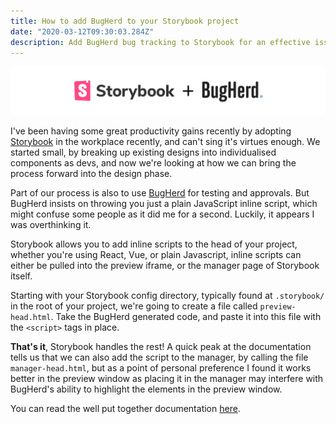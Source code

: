 ```yaml
---
title: How to add BugHerd to your Storybook project
date: "2020-03-12T09:30:03.284Z"
description: Add BugHerd bug tracking to Storybook for an effective issue tracking process.
---
```


![Storybook + Bugherd Logo](./storybook-bugherd.svg)

I've been having some great productivity gains recently by adopting [Storybook](https://storybook.js.org/) in the workplace recently, and can't sing it's virtues enough. We started small, by breaking up existing designs into individualised components as devs, and now we're looking at how we can bring the process forward into the design phase.

Part of our process is also to use [BugHerd](https://bugherd.com/) for testing and approvals. But BugHerd insists on throwing you just a plain JavaScript inline script, which might confuse some people as it did me for a second. Luckily, it appears I was overthinking it.

Storybook allows you to add inline scripts to the head of your project, whether you're using React, Vue, or plain Javascript, inline scripts can either be pulled into the preview iframe, or the manager page of Storybook itself.

Starting with your Storybook config directory, typically found at `.storybook/` in the root of your project, we're going to create a file called `preview-head.html`. Take the BugHerd generated code, and paste it into this file with the `<script>` tags in place.

**That's it**, Storybook handles the rest! A quick peak at the documentation tells us that we can also add the script to the manager, by calling the file `manager-head.html`, but as a point of personal preference I found it works better in the preview window as placing it in the manager may interfere with BugHerd's ability to highlight the elements in the preview window.

You can read the well put together documentation [here](https://storybook.js.org/docs/configurations/add-custom-head-tags/).
